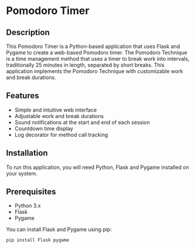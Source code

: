 # Pomodoro Timer
## Description
This Pomodoro Timer is a Python-based application that uses Flask and Pygame to create a web-based Pomodoro timer. The Pomodoro Technique is a time management method that uses a timer to break work into intervals, traditionally 25 minutes in length, separated by short breaks. This application implements the Pomodoro Technique with customizable work and break durations.

## Features
- Simple and intuitive web interface
- Adjustable work and break durations
- Sound notifications at the start and end of each session
- Countdown time display
- Log decorator for method call tracking

## Installation
To run this application, you will need Python, Flask and Pygame installed on your system. 

## Prerequisites
- Python 3.x
- Flask
- Pygame

You can install Flask and Pygame using pip:
```
pip install Flask pygame
```

